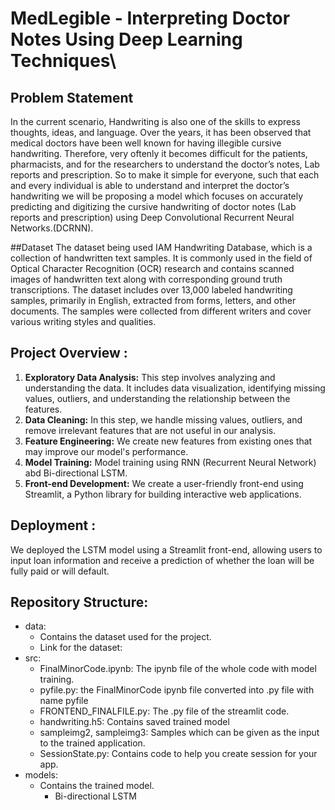 # MedLegible - Interpreting Doctor Notes Using Deep Learning Techniques\

## Problem Statement

In the current scenario, Handwriting is also one of the skills to express thoughts, ideas, and language. Over the years, it has been observed that medical doctors have been well known for having illegible cursive handwriting. Therefore, very oftenly it becomes difficult for the patients, pharmacists, and for the researchers to understand the doctor’s notes, Lab reports and prescription. So to make it simple for everyone, such that each and every individual is able to understand and interpret the doctor’s handwriting we will be proposing a model which focuses on accurately predicting and digitizing the cursive handwriting of doctor notes (Lab reports  and prescription) using Deep Convolutional Recurrent Neural Networks.(DCRNN).

##Dataset
The dataset being used IAM Handwriting Database, which is a collection of handwritten text samples. It is commonly used in the field of Optical Character Recognition (OCR) research and contains scanned images of handwritten text along with corresponding ground truth transcriptions. The dataset includes over 13,000 labeled handwriting samples, primarily in English, extracted from forms, letters, and other documents. The samples were collected from different writers and cover various writing styles and qualities.

## Project Overview :
1. **Exploratory Data Analysis:** This step involves analyzing and understanding the data. It includes data visualization, identifying missing values, outliers, and understanding the relationship between the features.
2. **Data Cleaning:** In this step, we handle missing values, outliers, and remove irrelevant features that are not useful in our analysis.
3. **Feature Engineering:** We create new features from existing ones that may improve our model's performance.
4. **Model Training:** Model training using RNN (Recurrent Neural Network) abd Bi-directional LSTM.
5. **Front-end Development:** We create a user-friendly front-end using Streamlit, a Python library for building interactive web applications.

## Deployment :
We deployed the LSTM model using a Streamlit front-end, allowing users to input loan information and receive a prediction of whether the loan will be fully paid or will default.

## Repository Structure:
- data: 
  - Contains the dataset used for the project. 
  - Link for the dataset: 
- src: 
  - FinalMinorCode.ipynb: The ipynb file of the whole code with model training.
  - pyfile.py: the FinalMinorCode ipynb file converted into .py file with name pyfile
  - FRONTEND_FINALFILE.py: The .py file of the streamlit code.
  - handwriting.h5: Contains saved trained model
  - sampleimg2, sampleimg3: Samples which can be given as the input to the trained application.
  - SessionState.py: Contains code to help you create session for your app.  
- models: 
  - Contains the trained model.
    - Bi-directional LSTM

